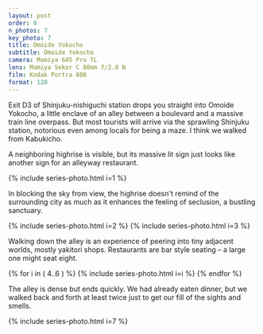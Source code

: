 ```yaml
---
layout: post
order: 0
n_photos: 7
key_photo: 7
title: Omoide Yokocho
subtitle: Omoide Yokocho
camera: Mamiya 645 Pro TL
lens: Mamiya Sekor C 80mm f/2.8 N
film: Kodak Portra 800
format: 120
---
```


Exit D3 of Shinjuku-nishiguchi station drops you straight into Omoide Yokocho, a little enclave of an alley between a boulevard and a massive train line overpass. But most tourists will arrive via the sprawling Shinjuku station, notorious even among locals for being a maze. I think we walked from Kabukicho.

A neighboring highrise is visible, but its massive lit sign just looks like another sign for an alleyway restaurant.

{% include series-photo.html i=1 %}

In blocking the sky from view, the highrise doesn't remind of the surrounding city as much as it enhances the feeling of seclusion, a bustling sanctuary.

{% include series-photo.html i=2 %}
{% include series-photo.html i=3 %}

Walking down the alley is an experience of peering into tiny adjacent worlds, mostly yakitori shops. Restaurants are bar style seating – a large one might seat eight.

{% for i in ( 4..6 ) %}
  {% include series-photo.html i=i %}
{% endfor %}

The alley is dense but ends quickly. We had already eaten dinner, but we walked back and forth at least twice just to get our fill of the sights and smells.

{% include series-photo.html i=7 %}